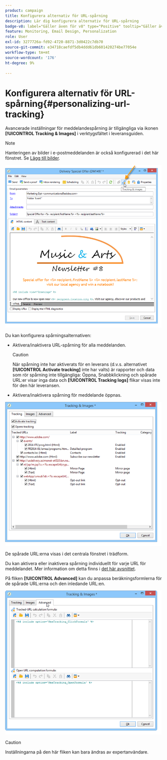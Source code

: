 ```yaml
---
product: campaign
title: Konfigurera alternativ för URL-spårning
description: Lär dig konfigurera alternativ för URL-spårning
badge-v8: label="Gäller även för v8" type="Positive" tooltip="Gäller även Campaign v8"
feature: Monitoring, Email Design, Personalization
role: User
exl-id: 3277726a-fd92-4720-8871-3d0422c7db70
source-git-commit: e34718caefdf5db4ddd61db601420274be77054e
workflow-type: tm+mt
source-wordcount: '176'
ht-degree: 9%

---
```


# Konfigurera alternativ för URL-spårning{#personalizing-url-tracking}

Avancerade inställningar för meddelandespårning är tillgängliga via ikonen **[!UICONTROL Tracking & Images]** i verktygsfältet i leveransguiden.

>[!NOTE]
>
>Hanteringen av bilder i e-postmeddelanden är också konfigurerad i det här fönstret. Se [Lägg till bilder](defining-the-email-content.md#adding-images).

![](assets/s_ncs_user_email_del_tracking_ico.png)

Du kan konfigurera spårningsalternativen:

* Aktivera/inaktivera URL-spårning för alla meddelanden.

  >[!CAUTION]
  >
  >När spårning inte har aktiverats för en leverans (d.v.s. alternativet **[!UICONTROL Activate tracking]** inte har valts) är rapporter och data som rör spårning inte tillgängliga: Öppna, Snabbklickning och spårade URL:er visar inga data och **[!UICONTROL Tracking logs]** flikar visas inte för den här leveransen.

* Aktivera/inaktivera spårning för meddelande öppnas.

![](assets/s_ncs_user_email_del_tracking_param.png)

De spårade URL:erna visas i det centrala fönstret i trädform.

Du kan aktivera eller inaktivera spårning individuellt för varje URL för meddelandet. Mer information om detta finns i [det här avsnittet](how-to-configure-tracked-links.md).

På fliken **[!UICONTROL Advanced]** kan du anpassa beräkningsformlerna för de spårade URL:erna och den inledande URL:en.

![](assets/s_ncs_user_email_del_tracking_param_adv.png)

>[!CAUTION]
>
>Inställningarna på den här fliken kan bara ändras av expertanvändare.
